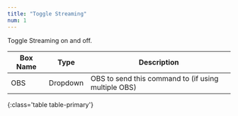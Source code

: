 ```yaml
---
title: "Toggle Streaming"
num: 1
---
```


Toggle Streaming on and off.

| Box Name | Type | Description | 
|-------|--------|--------
|OBS|Dropdown|OBS to send this command to (if using multiple OBS)|
{:class='table table-primary'}








